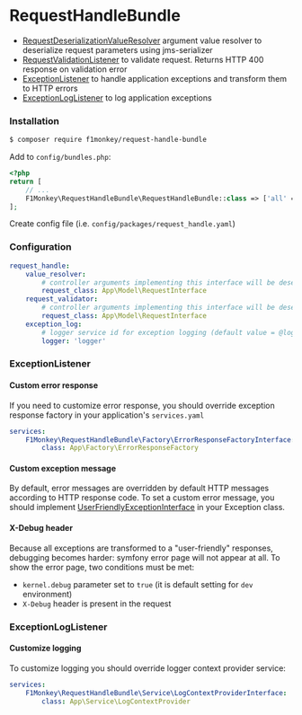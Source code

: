# RequestHandleBundle

* [RequestDeserializationValueResolver](src/ArgumentValueResolver/RequestDeserializationValueResolver.php)
argument value resolver to deserialize request parameters using jms-serializer
* [RequestValidationListener](src/EventListener/RequestValidationListener.php)
to validate request. Returns HTTP 400 response on validation error
* [ExceptionListener](src/EventListener/ExceptionListener.php) to handle application exceptions and transform them to HTTP errors
* [ExceptionLogListener](src/EventListener/ExceptionListener.php) to log application exceptions

### Installation

```bash
$ composer require f1monkey/request-handle-bundle
```
Add to `config/bundles.php`:
```php
<?php
return [
    // ...
    F1Monkey\RequestHandleBundle\RequestHandleBundle::class => ['all' => true],
];
```
Create config file (i.e. `config/packages/request_handle.yaml`)

### Configuration

```yaml
request_handle:
    value_resolver:
        # controller arguments implementing this interface will be deserialized using RequestDeserializationValueResolver
        request_class: App\Model\RequestInterface
    request_validator:
        # controller arguments implementing this interface will be deserialized using RequestValidationListener
        request_class: App\Model\RequestInterface
    exception_log:
        # logger service id for exception logging (default value = @logger)
        logger: 'logger'
```

### ExceptionListener

#### Custom error response

If you need to customize error response, you should override exception response factory in your application's `services.yaml`
```yaml
services:
    F1Monkey\RequestHandleBundle\Factory\ErrorResponseFactoryInterface:
        class: App\Factory\ErrorResponseFactory
```
#### Custom exception message

By default, error messages are overridden by default HTTP messages according to HTTP response code.
To set a custom error message, you should implement [UserFriendlyExceptionInterface](src/Exception/UserFriendlyExceptionInterface.php) in your Exception class.

#### X-Debug header

Because all exceptions are transformed to a "user-friendly" responses, debugging becomes harder: symfony error page will not appear at all.
To show the error page, two conditions must be met:
* `kernel.debug` parameter set to `true` (it is default setting for `dev` environment)
* `X-Debug` header is present in the request

### ExceptionLogListener

#### Customize logging

To customize logging you should override logger context provider service:
```yaml
services:
    F1Monkey\RequestHandleBundle\Service\LogContextProviderInterface:
        class: App\Service\LogContextProvider
```

